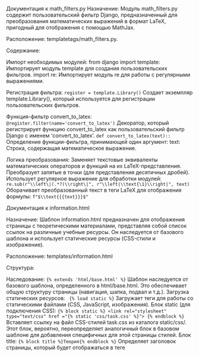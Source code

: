 Документация к math_filters.py
Назначение: Модуль math_filters.py содержит пользовательский фильтр Django, предназначенный для преобразования математических выражений в формат LaTeX, пригодный для отображения с помощью MathJax.

Расположение: templatetags/math_filters.py.

Содержание:

Импорт необходимых модулей:
  from django import template: Импортирует модуль template для создания пользовательских фильтров.
  import re: Импортирует модуль re для работы с регулярными выражениями.

Регистрация фильтра:
  ```register = template.Library()``` Создает экземпляр template.Library(), который используется для регистрации пользовательских фильтров.

Функция-фильтр convert_to_latex:
  ```@register.filter(name='convert_to_latex')```
  Декоратор, который регистрирует функцию convert_to_latex как пользовательский фильтр Django с именем ‘convert_to_latex’.
  ```def convert_to_latex(text):: ``` 
  Определение функции-фильтра, принимающей один аргумент:
    text: Строка, содержащая математическое выражение.

Логика преобразования:
  Заменяет текстовые эквиваленты математических операторов и функций на их LaTeX-представления.
  Преобразует запятые в точки (для представления десятичных дробей).
  Использует регулярное выражение для обработки модулей: ```re.sub(r"\\left\|(.*?)\\right\|", r"\\left|\\text{\1}\\right|", text)```
  Оборачивает преобразованный текст в теги LaTeX для отображения формулы: ```f"$\\text{{{text}}}$"```



Документация к information.html

Назначение: Шаблон information.html предназначен для отображения страницы с теоретическими материалами, представляя собой список ссылок на различные учебные ресурсы. 
Он наследуется от базового шаблона и использует статические ресурсы (CSS-стили и изображение).

Расположение: templates/information.html

Структура:

  Наследование:
    ```{% extends 'html/base.html' %}``` Шаблон наследуется от базового шаблона, определенного в html/base.html. Это обеспечивает общую структуру страницы (навигация, шапка, подвал и т.д.).
  Загрузка статических ресурсов:
   ``` {% load static %}``` Загружает теги для работы со статическими файлами (CSS, JavaScript, изображения).
  Блок static (для подключения CSS):
    ```{% block static %} <link rel="stylesheet" type="text/css" href ="{% static 'css/task.css' %}"> {% endblock %}``` Вставляет ссылку на файл CSS-стилей task.css из каталога static/css/. Этот блок, вероятно, переопределяет аналогичный блок в базовом шаблоне для добавления специфичных для этой страницы стилей.
  Блок title:
    ```{% block title %}Теория{% endblock %}``` Определяет заголовок страницы, который будет отображаться в теге <title> в <head> страницы.
  Блок content:
    ```{% block content %}``` Определяет основное содержимое страницы.
    ```div class="container"```Основной контейнер для контента.
    ```div class="container transparent-bg``` Вложенный контейнер с классом transparent-bg, вероятно, для стилизации фона.
    h3: Заголовки для каждого раздела теоретических материалов (например, “1. Анализ столбчатых диаграмм”).
    a: Ссылки на внешние ресурсы с теоретическими материалами. Атрибут href содержит URL-адреса учебных материалов.
    ```<p><a href="{% url 'task' %}"><img src="" alt="Назад" width="35" height="35"></a></p>``` Ссылка для возврата на предыдущую страницу (вероятно, на страницу с задачами).
    ```{% url 'task' %}``` Используется шаблонный тег Django для генерации URL-адреса, связанного с именем представления task.
    ```<img src="">```: Вставляет изображение “Назад” из каталога static/images/.





Документация к шаблону task.html
Назначение: Шаблон task.html предназначен для отображения текущего задания в приложении, предоставляя пользователю информацию о задании, возможность ввести ответ и перейти к связанным ресурсам. 
Он использует базовый шаблон, статические ресурсы, фильтр LaTeX и динамические данные.

Расположение: templates/task.html

Cтруктура:

  Наследование:
    ```{% extends 'html/base.html' %}``` Шаблон наследуется от базового шаблона html/base.html, обеспечивая базовую структуру страницы.
  Загрузка статических ресурсов:
    ```{% load static %}``` Загружает теги для работы со статическими файлами (CSS, JavaScript, изображения).
  Блок static (для подключения CSS):
    ```{% block static %}<link rel="stylesheet" type="text/css" href="{% static 'css/task.css' %}">{% endblock %}``` Вставляет ссылку на CSS-файл task.css из каталога static/css/, специфичный для страницы заданий.
  Блок title (для заголовка страницы):
   ``` { % block title %}Задание{% endblock %}``` Определяет заголовок страницы, который отображается в теге <title> в <head>.
  Загрузка фильтров:
    ```{% load math_filters %}``` Загружает пользовательский фильтр convert_to_latex (описан в документации к math_filters.py), который преобразует математические выражения в формат LaTeX.
  Блок content (для основного контента):
    ```{% block content %}``` Содержит основное содержимое страницы задания.
    ```div class="container mt-4 mb-4"``` Основной контейнер с отступами сверху и снизу.
  Строка с прогрессом:
    ```div class="row"```Строка для отображения прогресса.
   ``` <div class="col-2 offset-1">...</div>``` Колонка для изображения (например, спрайта).
    ```<img src="" ...>``` Отображает изображение.
   ``` <div class="col-8">...</div>``` Колонка для отображения прогресс-бара.
    ```<img src="" ...>``` Отображает изображение прогресс-бара. {{ index }} переменная, указывающая на текущее задание.
    ```div class="container transparent-bg"``` Контейнер с классом transparent-bg, вероятно, для стилизации фона.
  Вывод задания:
    ```<div class="row ms-3 mt-5">...</div>``` Строка с заголовком задания и текстом задания.
   ```{% load math_filters %}``` Загрузка фильтра для обработки математических выражений.
   ``` <p><b>Задание {{ i }}</b></p>``` Отображает номер задания, вероятно, используя переменную i.
    ```<p>{{ task.text|convert_to_latex|safe }}</p>``` Отображает текст задания, применив фильтр convert_to_latex для преобразования в LaTeX и safe, чтобы отобразить HTML-код.
  Отображение изображения:
    ```{% if task.image_name %}``` Условный блок, который отображает изображение, если свойство task.image_name существует.
    ```<img src="" ...>``` Отображает изображение задания.
  Форма для ответа:
    ```<form method="post" class="d-flex align-items-center">... </form>``` Форма для ввода ответа.
    ```{% csrf_token %}``` Токен для защиты от CSRF атак.
    ```<input type="text" ...>``` Поле для ввода ответа.
    ```<button type="submit" class="btn btn-success btn-task ms-3">Отправить ответ</button>``` Кнопка для отправки ответа.
  Ссылка на теорию:
    ```<a href="{% url 'information' %}"><img title="Теория" src="{% static 'icons/question.png' %}" ...>``` Ссылка на страницу с теорией.
  Ссылка “Назад”:
    ```<a href="{% url 'items' %}"><img src="" ...>``` Ссылка для возврата на предыдущую страницу (вероятно, на страницу со списком заданий).
